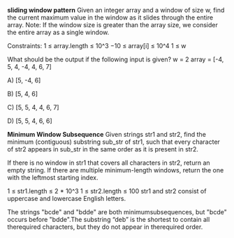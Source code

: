 **sliding window pattern**
Given an integer array and a window of size w, find the current maximum value in the window as it slides through the entire array.
Note: If the window size is greater than the array size, we consider the entire array as a single window.

Constraints:
1 ≤ array.length ≤ 10^3
−10 ≤ array[i] ≤ 10^4
1 ≤ w


What should be the output if the following input is given?
w = 2
array = [-4, 5, 4, -4, 4, 6, 7]
 
A)
[5, -4, 6]

B)
[5, 4, 6]

C)
[5, 5, 4, 4, 6, 7]

D)
[5, 5, 4, 6, 6] 



**Minimum Window Subsequence**
Given strings str1 and str2, find the minimum (contiguous) substring sub_str of str1, such that every character of str2 appears in sub_str in the same order as it is present in str2.

If there is no window in str1 that covers all characters in str2, return an empty string.
If there are multiple minimum-length windows, return the one with the leftmost starting index.

1 ≤ str1.length ≤ 2 * 10^3
1 ≤ str2.length ≤ 100
str1 and str2 consist of uppercase and lowercase English letters.

The strings "bcde" and "bdde" are both minimumsubsequences, but "bcde" occurs before "bdde".The substring “deb” is the shortest to contain all therequired characters, but they do not appear in therequired order.

